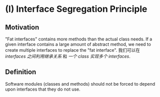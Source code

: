 # (I) Interface Segregation Principle

## Motivation

"Fat interfaces" contains more methods than the actual class needs. If a given interface contains a large amount of abstract method, we need to create multiple interfaces to replace the "fat interface". 我们可以在 *interfaces 之间利用继承关系* 和 *一个 class 实现多个 interfaces*.


## Definition

Software modules (classes and methods) should not be forced to depend upon interfaces that they do not use.

